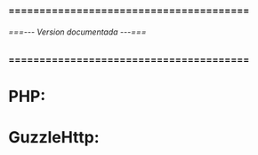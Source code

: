 ### ======================================= ###
###### ===--- Version documentada ---=== ######
### ======================================= ###

# PHP: [](>=7.4)

# GuzzleHttp: [](7.8.1)